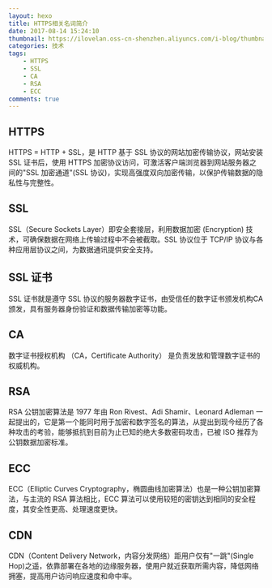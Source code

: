 ```yaml
---
layout: hexo
title: HTTPS相关名词简介
date: 2017-08-14 15:24:10
thumbnail: https://ilovelan.oss-cn-shenzhen.aliyuncs.com/i-blog/thumbnail/2017/2017-08-14.png
categories: 技术
tags:
    - HTTPS
    - SSL
    - CA
    - RSA
    - ECC
comments: true
---
```


HTTPS
---

HTTPS = HTTP + SSL，是 HTTP 基于 SSL 协议的网站加密传输协议，网站安装 SSL 证书后，使用 HTTPS 加密协议访问，可激活客户端浏览器到网站服务器之间的"SSL 加密通道"(SSL 协议)，实现高强度双向加密传输，以保护传输数据的隐私性与完整性。

SSL
---

SSL（Secure Sockets Layer）即安全套接层，利用数据加密 (Encryption) 技术，可确保数据在网络上传输过程中不会被截取。SSL 协议位于 TCP/IP 协议与各种应用层协议之间，为数据通讯提供安全支持。

SSL 证书
---

SSL 证书就是遵守 SSL 协议的服务器数字证书，由受信任的数字证书颁发机构CA颁发，具有服务器身份验证和数据传输加密等功能。

CA
---

数字证书授权机构 （CA，Certificate Authority） 是负责发放和管理数字证书的权威机构。

RSA
---

RSA 公钥加密算法是 1977 年由 Ron Rivest、Adi Shamir、Leonard Adleman 一起提出的，它是第一个能同时用于加密和数字签名的算法，从提出到现今经历了各种攻击的考验，能够抵抗到目前为止已知的绝大多数密码攻击，已被 ISO 推荐为公钥数据加密标准。

ECC
---

ECC（Elliptic Curves Cryptography，椭圆曲线加密算法）也是一种公钥加密算法，与主流的 RSA 算法相比，ECC 算法可以使用较短的密钥达到相同的安全程度，其安全性更高、处理速度更快。

CDN
---

CDN（Content Delivery Network，内容分发网络）距用户仅有"一跳"(Single Hop)之遥，依靠部署在各地的边缘服务器，使用户就近获取所需内容，降低网络拥塞，提高用户访问响应速度和命中率。
